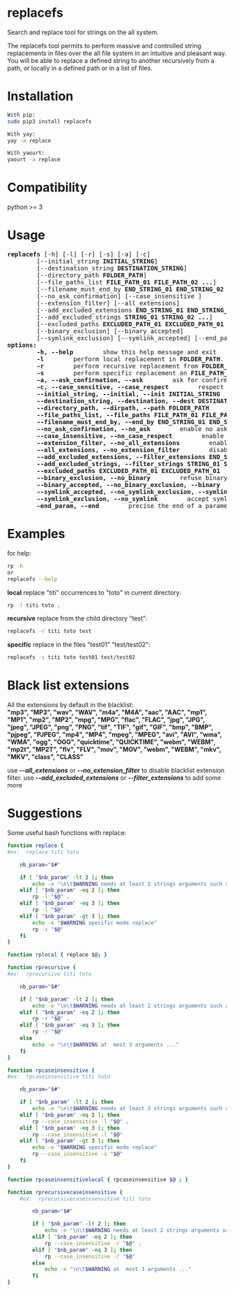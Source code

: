 # replacefs
Search and replace tool for strings on the all system.

The replacefs tool permits to perform massive and controlled string replacements in files over the all file system in an intuitive and pleasant way. You will be able to replace a defined string to another recursively from a path, or locally in a defined path or in a list of files.

# Installation
```sh
With pip:
sudo pip3 install replacefs

With yay:
yay -a replace

With yaourt:
yaourt -a replace
```

# Compatibility
python >= 3

# Usage
<pre>
<b>replacefs</b> [-h] [-l] [-r] [-s] [-a] [-c]
        [--initial_string <b>INITIAL_STRING</b>]
        [--destination_string <b>DESTINATION_STRING</b>]
        [--directory_path <b>FOLDER_PATH</b>]
        [--file_paths_list <b>FILE_PATH_01 FILE_PATH_02 ...</b>]
        [--filename_must_end_by <b>END_STRING_01 END_STRING_02 ...</b>]
        [--no_ask_confirmation] [--case_insensitive ]
        [--extension_filter] [--all_extensions]
        [--add_excluded_extensions <b>END_STRING_01 END_STRING_02 ...</b>]
        [--add_excluded_strings <b>STRING_01 STRING_02 ...</b>]
        [--excluded_paths <b>EXCLUDED_PATH_01 EXCLUDED_PATH_01 ...</b>]
        [--binary_exclusion] [--binary_accepted]
        [--symlink_exclusion] [--symlink_accepted] [--end_param]
<b>options:</b>
<!-- -->        <b>-h, --help</b>        show this help message and exit
<!-- -->        <b>-l</b>        perform local replacement in <b>FOLDER_PATH</b>. Enabled by default
<!-- -->        <b>-r</b>        perform recursive replacement from <b>FOLDER_PATH</b>
<!-- -->        <b>-s</b>        perform specific replacement on <b>FILE_PATH_01 FILE_PATH_02</b> given by --list_files_paths_to_apply
<!-- -->        <b>-a, --ask_confirmation, --ask</b>        ask for confirmation to perform replacement at any <b>INITIAL_STRING</b> occurrence. Enabled by default
<!-- -->        <b>-c, --case_sensitive, --case_respect</b>        respect case when searching for occurrences. Enabled by default
<!-- -->        <b>--initial_string, --initial, --init INITIAL_STRING</b>        precise the string to search and replace
<!-- -->        <b>--destination_string, --destination, --dest DESTINATION_STRING</b>        precise the string to replace the <b>INITIAL_STRING</b> strings found
<!-- -->        <b>--directory_path, --dirpath, --path FOLDER_PATH</b>        precise the path of the directory to perform the replacement from
<!-- -->        <b>--file_paths_list, --file_paths FILE_PATH_01 FILE_PATH_02 ...</b>        precise the list of file paths to perform the replacement on
<!-- -->        <b>--filename_must_end_by, --end_by END_STRING_01 END_STRING_02 ...</b>        precise the list of acceptable end string to filter the files regarding their end names
<!-- -->        <b>--no_ask_confirmation, --no_ask</b>        enable no asking mode. Perform replacement without asking confirmation
<!-- -->        <b>--case_insensitive, --no_case_respect</b>        enable case insensitive. Search for <b>INITIAL_STRING</b> string in insensitive case mode
<!-- -->        <b>--extension_filter, --no_all_extensions</b>        enable blacklist extension filter. The blacklist extension owns more than 60 audio, image and video extensions such as "mp3", "jpg" or "mp4". This mode is enabled by default
<!-- -->        <b>--all_extensions, --no_extension_filter</b>        disable blacklist extension filter.
<!-- -->        <b>--add_excluded_extensions, --filter_extensions END_STRING_01 END_STRING_02 ...</b>        precise the unacceptable end strings to filter the files regarding their end names
<!-- -->        <b>--add_excluded_strings, --filter_strings STRING_01 STRING_02 ...</b>        precise the unacceptable strings to filter the files regarding their names
<!-- -->        <b>--excluded_paths EXCLUDED_PATH_01 EXCLUDED_PATH_01</b>        precise the paths to exclude when searching for the <b>INITIAL_STRING</b> in the file system
<!-- -->        <b>--binary_exclusion, --no_binary</b>        refuse binary files. Enabled by default
<!-- -->        <b>--binary_accepted, --no_binary_exclusion, --binary</b>        accept binary files
<!-- -->        <b>--symlink_accepted, --no_symlink_exclusion, --symlink</b>        refuse symlinks. Enabled by default
<!-- -->        <b>--symlink_exclusion, --no_symlink</b>        accept symlinks
<!-- -->        <b>-end_param, --end</b>        precise the end of a parameter enumeration
</pre>


# Examples
for help:<br/>
```sh
rp -h
or
replacefs --help
```

**local** replace "titi" occurrences to "toto" in current directory:<br/>
```sh
rp -l titi toto .
```

**recursive** replace from the child directory "test":<br/>
```sh
replacefs -r titi toto test
```
**specific** replace in the files "test01" "test/test02":<br/>
```sh
replacefs -s titi toto test01 test/test02
```

# Black list extensions
All the extensions by default in the blacklist:<br/>
**"mp3", "MP3", "wav", "WAV", "m4a", "M4A", "aac", "AAC", "mp1", "MP1", "mp2", "MP2", "mpg", "MPG", "flac", "FLAC", "jpg", "JPG", "jpeg", "JPEG", "png", "PNG", "tif", "TIF", "gif", "GIF", "bmp", "BMP", "pjpeg", "PJPEG", "mp4", "MP4", "mpeg", "MPEG", "avi", "AVI", "wma", "WMA", "ogg", "OGG", "quicktime", "QUICKTIME", "webm", "WEBM", "mp2t", "MP2T", "flv", "FLV", "mov", "MOV", "webm", "WEBM", "mkv", "MKV", "class", "CLASS"**

use   ***--all_extensions*** or ***--no_extension_filter*** to disable blacklist extension filter.
use   ***--add_excluded_extensions*** or ***--filter_extensions*** to add some more

# Suggestions
Some useful bash functions with replace:<br/>
```sh
function replace {
#ex:  replace titi toto

	nb_param="$#"

	if [ "$nb_param" -lt 2 ]; then
		echo -e "\n\t$WARNING needs at least 2 strings arguments such as:\n\t\treplace titi toto"
	elif [ "$nb_param" -eq 2 ]; then
		rp -l "$@" .
	elif [ "$nb_param" -eq 3 ]; then
		rp -l "$@"
	elif [ "$nb_param" -gt 3 ]; then
		echo -e "$WARNING specific mode replace"
		rp -s "$@"
	fi
}

function rplocal { replace $@; }

function rprecursive {
#ex:  rprecursive titi toto

	nb_param="$#"

	if [ "$nb_param" -lt 2 ]; then
		echo -e "\n\t$WARNING needs at least 2 strings arguments such as:\n\t\treplace titi toto"
	elif [ "$nb_param" -eq 2 ]; then
		rp -r "$@" .
	elif [ "$nb_param" -eq 3 ]; then
		rp -r "$@"
	else
		echo -e "\n\t$WARNING at  most 3 arguments ..."
	fi
}

function rpcaseinsensitive {
#ex:  rpcaseinsensitive titi toto

	nb_param="$#"

	if [ "$nb_param" -lt 2 ]; then
		echo -e "\n\t$WARNING needs at least 2 strings arguments such as:\n\t\treplace titi toto"
	elif [ "$nb_param" -eq 2 ]; then
		rp --case_insensitive -l "$@" .
	elif [ "$nb_param" -eq 3 ]; then
		rp --case_insensitive -l "$@"
	elif [ "$nb_param" -gt 3 ]; then
		echo -e "$WARNING specific mode replace"
		rp --case_insensitive -s "$@"
	fi
}

function rpcaseinsensitivelocal { rpcaseinsensitive $@ ; }

function rprecursivecaseinsensitive {
	#ex:  rprecursivecaseinsensitive titi toto

		nb_param="$#"

		if [ "$nb_param" -lt 2 ]; then
			echo -e "\n\t$WARNING needs at least 2 strings arguments such as:\n\t\treplace titi toto"
		elif [ "$nb_param" -eq 2 ]; then
			rp --case_insensitive -r "$@" .
		elif [ "$nb_param" -eq 3 ]; then
			rp --case_insensitive -r "$@"
		else
			echo -e "\n\t$WARNING at  most 3 arguments ..."
		fi
}
```
